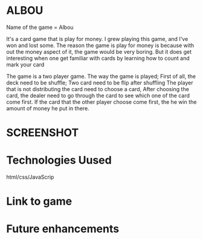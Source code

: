 # ALBOU
 Name of the game = Albou
 
 It's a card game that is play for money. 
 I grew playing this game, and I've won and lost some.
 The reason the game is play for money is because with out the money aspect of it, the game would be very boring.
 But it does get interesting when one get familiar with cards by learning how to count and mark your card

 The game is a two player game. 
 The way the game is played; 
 First of all, the deck need to be shuffle;
 Two card need to be flip after shuffling
 The player that is not distributing the card need to choose a card,
 After choosing the card, the dealer need to go through the card to see which one of the card come first.
 If the card that the other player choose come first, the he win the amount of money he put in there.



# SCREENSHOT



# Technologies Uused
html/css/JavaScrip

# Link to game

# Future enhancements




